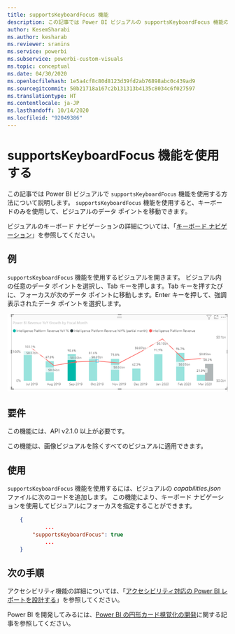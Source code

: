 ```yaml
---
title: supportsKeyboardFocus 機能
description: この記事では Power BI ビジュアルの supportsKeyboardFocus 機能の使用方法とその要件について説明します。
author: KesemSharabi
ms.author: kesharab
ms.reviewer: sranins
ms.service: powerbi
ms.subservice: powerbi-custom-visuals
ms.topic: conceptual
ms.date: 04/30/2020
ms.openlocfilehash: 1e5a4cf8c80d8123d39fd2ab76898abc0c439ad9
ms.sourcegitcommit: 50b21718a167c2b131313b4135c8034c6f027597
ms.translationtype: HT
ms.contentlocale: ja-JP
ms.lasthandoff: 10/14/2020
ms.locfileid: "92049386"
---
```

# <a name="use-the-supportskeyboardfocus-feature"></a>supportsKeyboardFocus 機能を使用する

この記事では Power BI ビジュアルで `supportsKeyboardFocus` 機能を使用する方法について説明します。
`supportsKeyboardFocus` 機能を使用すると、キーボードのみを使用して、ビジュアルのデータ ポイントを移動できます。

ビジュアルのキーボード ナビゲーションの詳細については、「[キーボード ナビゲーション](../../create-reports/desktop-accessibility-consuming-tools.md#keyboard-navigation)」を参照してください。

## <a name="example"></a>例

`supportsKeyboardFocus` 機能を使用するビジュアルを開きます。 ビジュアル内の任意のデータ ポイントを選択し、Tab キーを押します。Tab キーを押すたびに、フォーカスが次のデータ ポイントに移動します。Enter キーを押して、強調表示されたデータ ポイントを選択します。

![Supports keyboard focus の例](./media/supportskeyboardfocus-feature/supports-keyboard-focus-example.png)

## <a name="requirements"></a>要件

この機能には、API v2.1.0 以上が必要です。

この機能は、画像ビジュアルを除くすべてのビジュアルに適用できます。

## <a name="usage"></a>使用

`supportsKeyboardFocus` 機能を使用するには、ビジュアルの *capabilities.json* ファイルに次のコードを追加します。
この機能により、キーボード ナビゲーションを使用してビジュアルにフォーカスを指定することができます。

```json
    {   
            ...
        "supportsKeyboardFocus": true
            ...
    }

```

## <a name="next-steps"></a>次の手順

アクセシビリティ機能の詳細については、「[アクセシビリティ対応の Power BI レポートを設計する](../../create-reports/desktop-accessibility-creating-reports.md)」を参照してください。

Power BI を開発してみるには、[Power BI の円形カード視覚化の開発](develop-circle-card.md)に関する記事を参照してください。
